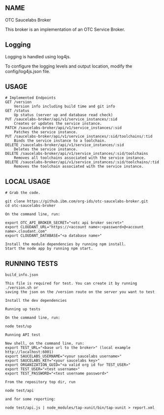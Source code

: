 NAME
----

OTC Saucelabs Broker

This broker is an implementation of an OTC Service Broker.

Logging
-------

Logging is handled using log4js.

To configure the logging levels and output location, modify the config/log4js.json file.


USAGE
-----

	# Implemented Endpoints
	GET /version
		Version info including build time and git info
	GET /status
		Up status (server up and database read check)
	PUT /saucelabs-broker/api/v1/service_instances/:sid
		Creates or updates the service instance.
	PATCH /saucelabs-broker/api/v1/service_instances/:sid
		Patches the service instance.
	PUT /saucelabs-broker/api/v1/service_instances/:sid/toolchains/:tid
		Binds the service instance to a toolchain.
	DELETE /saucelabs-broker/api/v1/service_instances/:sid
		Deletes the service instance.
	DELETE /saucelabs-broker/api/v1/service_instances/:sid/toolchains
		Removes all toolchains associated with the service instance.
	DELETE /saucelabs-broker/api/v1/service_instances/:sid/toolchains/:tid
		Removes the toolchain associated with the service instance.


LOCAL USAGE
-----------

	# Grab the code.

	git clone https://github.ibm.com/org-ids/otc-saucelabs-broker.git
	cd otc-saucelabs-broker

	On the command line, run:

	export OTC_API_BROKER_SECRET="<otc api broker secret>"
	export CLOUDANT_URL="https://<account name>:<password>@<account name>.cloudant.com"
	export CLOUDANT_DATABASE="<a database name>"

	Install the module dependencies by running npm install.
	Start the node app by running npm start.

RUNNING TESTS
-------------

	build_info.json

	This file is required for test. You can create it by running ./version.sh or
	saving the json on the /version route on the server you want to test

	Install the dev dependencies

	Running up tests

	On the command line, run:

	node test/up

	Running API test

	New shell, on the command line, run:
	export TEST_URL="<base url to the broker>" (local example http://localhost:6001)
	export SAUCELABS_USERNAME="<your saucelabs username>"
	export SAUCELABS_KEY="<your saucelabs key>"
	export ORGANIZATION_GUID="<a valid org id for TEST_USER>"
	export TEST_USER="<test username>"
	export TEST_PASSWORD="<test username password>"

	From the repository top dir, run

	node test/api

	and for some reporting:

	node test/api.js | node_modules/tap-xunit/bin/tap-xunit > report.xml